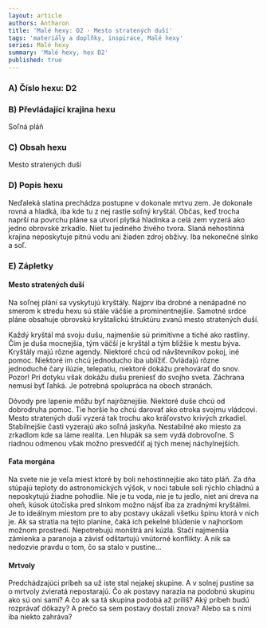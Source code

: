 ```yaml
---
layout: article
authors: Antharon
title: 'Malé hexy: D2 - Mesto stratených duší'
tags: 'materiály a doplňky, inspirace, Malé hexy'
series: Malé hexy
summary: 'Malé hexy, hex D2'
published: true
---
```


### A) Číslo hexu: D2  
  
### B) Převládající krajina hexu

Soľná pláň

### C) Obsah hexu

Mesto stratených duší 

### D) Popis hexu

Neďaleká slatina prechádza postupne v dokonale mrtvu zem. Je dokonale rovná a hladká, iba kde tu z nej rastie soľný kryštál. Občas, keď trocha naprší na povrchu pláne sa utvorí plytká hladinka a celá zem vyzerá ako jedno obrovské zrkadlo. Niet tu jediného živého tvora. Slaná nehostinná krajina neposkytuje pitnú vodu ani žiaden zdroj obživy. Iba nekonečné slnko a soľ.
  
### E) Zápletky  
#### Mesto stratených duší
Na soľnej pláni sa vyskytujú kryštály. Najprv iba drobné a nenápadné no smerom k stredu hexu sú stále väčšie a prominentnejšie. Samotné srdce pláne obsahuje obrovskú kryštalickú štruktúru zvanú mesto stratených duší.  
  
Každý kryštál má svoju dušu, najmenšie sú primitívne a tiché ako rastliny. Čím je duša mocnejšia, tým väčší je kryštál a tým bližšie k mestu býva. Kryštály majú rôzne agendy. Niektoré chcú od návštevníkov pokoj, iné pomoc. Niektoré im chcú jednoducho iba ublížiť. Ovládajú rôzne jednoduché čary ilúzie, telepatiu, niektoré dokážu prehovárať do snov. Pozor! Pri dotyku však dokážu dušu preniesť do svojho sveta. Záchrana nemusí byť ľahká. Je potrebná spolupráca na oboch stranách.  
  
Dôvody pre lapenie môžu byť najrôznejšie. Niektoré duše chcú od dobrodruha pomoc. Tie horšie ho chcú darovať ako otroka svojmu vládcovi. Mesto stratených duší vyzerá tak trochu ako kráľovstvo krivých zrkadiel. Stabilnejšie časti vyzerajú ako soľná jaskyňa. Nestabilné ako miesto za zrkadlom kde sa láme realita. Len hlupák sa sem vydá dobrovoľne. S riadnou odmenou však možno presvedčiť aj tých menej náchylnejších.

#### Fata morgána
Na svete nie je veľa miest ktoré by boli nehostinnejšie ako táto pláň. Za dňa stúpajú teploty do astronomických výšok, v noci tabule soli rýchlo chladnú a neposkytujú žiadne pohodlie. Nie je tu voda, nie je tu jedlo, niet ani dreva na oheň, kúsok útočiska pred slnkom možno nájsť iba za zradnými kryštálmi.  
Je to ideálnym miestom pre to aby postavy ukázali všetku špinu ktorá v nich je. Ak sa stratia na tejto planine, čaká ich pekelné blúdenie v najhoršom možnom prostredí. Nepotrebujú monštrá ani kúzla. Stačí najmenšia zámienka a paranoja a závisť odštartujú vnútorné konflikty. A nik sa nedozvie pravdu o tom, čo sa stalo v pustine…

#### Mrtvoly
Predchádzajúci príbeh sa už iste stal nejakej skupine. A v solnej pustine sa o mrtvoly zvieratá nepostarajú. Čo ak postavy narazia na podobnú skupinu ako sú oni sami? A čo ak sa tá skupina podobá až príliš? Aký príbeh budú rozprávať dôkazy? A prečo sa sem postavy dostali znova? Alebo sa s nimi iba niekto zahráva?